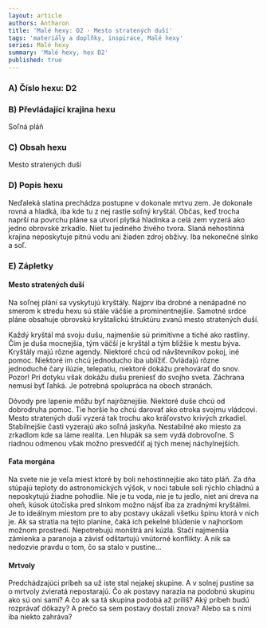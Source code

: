 ```yaml
---
layout: article
authors: Antharon
title: 'Malé hexy: D2 - Mesto stratených duší'
tags: 'materiály a doplňky, inspirace, Malé hexy'
series: Malé hexy
summary: 'Malé hexy, hex D2'
published: true
---
```


### A) Číslo hexu: D2  
  
### B) Převládající krajina hexu

Soľná pláň

### C) Obsah hexu

Mesto stratených duší 

### D) Popis hexu

Neďaleká slatina prechádza postupne v dokonale mrtvu zem. Je dokonale rovná a hladká, iba kde tu z nej rastie soľný kryštál. Občas, keď trocha naprší na povrchu pláne sa utvorí plytká hladinka a celá zem vyzerá ako jedno obrovské zrkadlo. Niet tu jediného živého tvora. Slaná nehostinná krajina neposkytuje pitnú vodu ani žiaden zdroj obživy. Iba nekonečné slnko a soľ.
  
### E) Zápletky  
#### Mesto stratených duší
Na soľnej pláni sa vyskytujú kryštály. Najprv iba drobné a nenápadné no smerom k stredu hexu sú stále väčšie a prominentnejšie. Samotné srdce pláne obsahuje obrovskú kryštalickú štruktúru zvanú mesto stratených duší.  
  
Každý kryštál má svoju dušu, najmenšie sú primitívne a tiché ako rastliny. Čím je duša mocnejšia, tým väčší je kryštál a tým bližšie k mestu býva. Kryštály majú rôzne agendy. Niektoré chcú od návštevníkov pokoj, iné pomoc. Niektoré im chcú jednoducho iba ublížiť. Ovládajú rôzne jednoduché čary ilúzie, telepatiu, niektoré dokážu prehovárať do snov. Pozor! Pri dotyku však dokážu dušu preniesť do svojho sveta. Záchrana nemusí byť ľahká. Je potrebná spolupráca na oboch stranách.  
  
Dôvody pre lapenie môžu byť najrôznejšie. Niektoré duše chcú od dobrodruha pomoc. Tie horšie ho chcú darovať ako otroka svojmu vládcovi. Mesto stratených duší vyzerá tak trochu ako kráľovstvo krivých zrkadiel. Stabilnejšie časti vyzerajú ako soľná jaskyňa. Nestabilné ako miesto za zrkadlom kde sa láme realita. Len hlupák sa sem vydá dobrovoľne. S riadnou odmenou však možno presvedčiť aj tých menej náchylnejších.

#### Fata morgána
Na svete nie je veľa miest ktoré by boli nehostinnejšie ako táto pláň. Za dňa stúpajú teploty do astronomických výšok, v noci tabule soli rýchlo chladnú a neposkytujú žiadne pohodlie. Nie je tu voda, nie je tu jedlo, niet ani dreva na oheň, kúsok útočiska pred slnkom možno nájsť iba za zradnými kryštálmi.  
Je to ideálnym miestom pre to aby postavy ukázali všetku špinu ktorá v nich je. Ak sa stratia na tejto planine, čaká ich pekelné blúdenie v najhoršom možnom prostredí. Nepotrebujú monštrá ani kúzla. Stačí najmenšia zámienka a paranoja a závisť odštartujú vnútorné konflikty. A nik sa nedozvie pravdu o tom, čo sa stalo v pustine…

#### Mrtvoly
Predchádzajúci príbeh sa už iste stal nejakej skupine. A v solnej pustine sa o mrtvoly zvieratá nepostarajú. Čo ak postavy narazia na podobnú skupinu ako sú oni sami? A čo ak sa tá skupina podobá až príliš? Aký príbeh budú rozprávať dôkazy? A prečo sa sem postavy dostali znova? Alebo sa s nimi iba niekto zahráva?